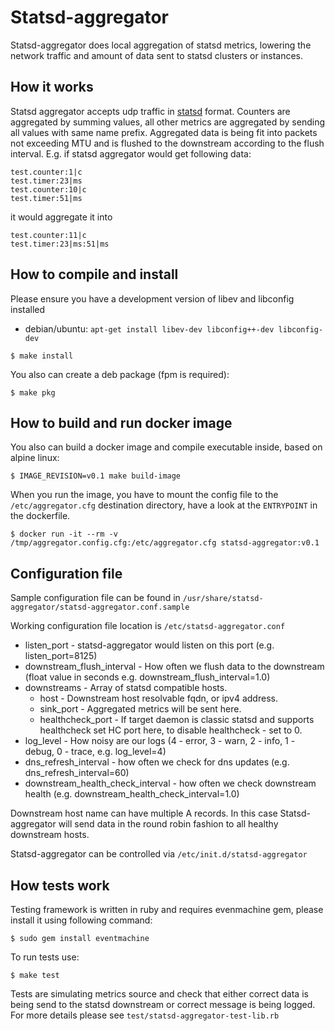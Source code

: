 # Statsd-aggregator

Statsd-aggregator does local aggregation of statsd metrics, lowering the
network traffic and amount of data sent to statsd clusters or instances.

## How it works

Statsd aggregator accepts udp traffic in [statsd](https://github.com/etsy/statsd)
format. Counters are aggregated by summing values, all other metrics are
aggregated by sending all values with same name prefix. Aggregated data is
being fit into packets not exceeding MTU and is flushed to the downstream
according to the flush interval. E.g. if statsd aggregator would get
following data:

```
test.counter:1|c
test.timer:23|ms
test.counter:10|c
test.timer:51|ms
```

it would aggregate it into

```
test.counter:11|c
test.timer:23|ms:51|ms
```

## How to compile and install

Please ensure you have a development version of libev and libconfig installed

* debian/ubuntu: `apt-get install libev-dev libconfig++-dev libconfig-dev`

```
$ make install
```

You also can create a deb package (fpm is required):

```
$ make pkg
```

## How to build and run docker image

You also can build a docker image and compile executable inside, based on alpine linux:

```
$ IMAGE_REVISION=v0.1 make build-image
```
 When you run the image, you have to mount the config file to the `/etc/aggregator.cfg` destination directory, have a look at the `ENTRYPOINT` in the dockerfile.

```
$ docker run -it --rm -v /tmp/aggregator.config.cfg:/etc/aggregator.cfg statsd-aggregator:v0.1
```

## Configuration file

Sample configuration file can be found in `/usr/share/statsd-aggregator/statsd-aggregator.conf.sample`

Working configuration file location is `/etc/statsd-aggregator.conf`

* listen\_port - statsd-aggregator would listen on this port (e.g. listen\_port=8125)
* downstream\_flush\_interval - How often we flush data to the downstream (float value in seconds e.g. downstream\_flush\_interval=1.0)
* downstreams - Array of statsd compatible hosts.
  * host - Downstream host resolvable fqdn, or ipv4 address.
  * sink\_port - Aggregated metrics will be sent here.
  * healthcheck\_port - If target daemon is classic statsd and supports healthcheck set HC port here, to disable healthcheck - set to 0.
* log\_level - How noisy are our logs (4 - error, 3 - warn, 2 - info, 1 - debug, 0 - trace, e.g. log\_level=4)
* dns\_refresh\_interval - how often we check for dns updates (e.g. dns\_refresh\_interval=60)
* downstream\_health\_check\_interval - how often we check downstream health (e.g. downstream\_health\_check\_interval=1.0)

Downstream host name can have multiple A records. In this case Statsd-aggregator will send data in the
round robin fashion to all healthy downstream hosts.

Statsd-aggregator can be controlled via `/etc/init.d/statsd-aggregator`

## How tests work

Testing framework is written in ruby and requires evenmachine gem, please
install it using following command:

```
$ sudo gem install eventmachine
```

To run tests use:

```
$ make test
```

Tests are simulating metrics source and check that either correct data is
being send to the statsd downstream or correct message is being logged.
For more details please see `test/statsd-aggregator-test-lib.rb`
